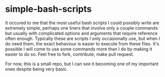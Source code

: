 # simple-bash-scripts

It occured to me that the most useful bash scripts I could possibly write are extremely simple, perhaps one liners that involve only a couple commands but usually with complicated options and arguments that require reference often enough. Typically these are scripts I only occasionally use, but when I do need them, the exact behaviour is easier to execute from these files. It's possible I will come to use some commands more than I do by making it easier to do so. Feel free to fork, contribute, make pull request. 

For now, this is a small repo, but I can see it becoming one of my important ones despite being very basic.
